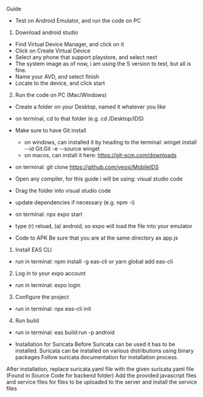 Guide
- Test on Android Emulator, and run the code on PC
1. Download android studio
  - Find Virtual Device Manager, and click on it
  - Click on Create Virtual Device
  - Select any phone that support playstore, and select next
  - The system image as of now, i am using the S version to test, but all is fine.
  - Name your AVD, and select finish
  - Locate to the device, and click start
2. Run the code on PC (Mac/Windows)
  - Create a folder on your Desktop, named it whatever you like
  - on terminal, cd to that folder (e.g. cd /Desktop/IDS)
  - Make sure to have Git install
      -  on windows, can installed it by heading to the terminal: winget install --id Git.Git -e --source winget
      -  on macos, can install it here: https://git-scm.com/downloads
  - on terminal: git clone https://github.com/yeosj/MobileIDS
  - Open any compiler, for this guide i will be using: visual studio code
  - Drag the folder into visual studio code
  - update dependencies if necessary (e.g. npm -i)
  - on terminal: npx expo start
  - type (r) reload, (a) android, so expo will load the file into your emulator

- Code to APK
Be sure that you are at the same directory as app.js
1. Install EAS CLI
  - run in terminal: npm install -g eas-cli or yarn global add eas-cli
2. Log in to your expo account
  - run in terminal: expo login
3. Configure the project
  - run in terminal: npx eas-cli init
4. Run build
  - run in terminal: eas build:run -p android


- Installation for Suricata
Before Suricata can be used it has to be installed. Suricata can be installed on various distributions using binary packages
Follow suricata documentation for installation process.

After installation, replace suricata.yaml file with the given suricata.yaml file (Found in Source Code for backend folder)
Add the provided javascript files and service files for files to be uploaded to the server and install the service files
